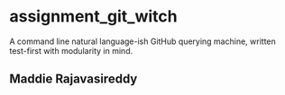 # assignment_git_witch
A command line natural language-ish GitHub querying machine, written test-first with modularity in mind.

## Maddie Rajavasireddy    
